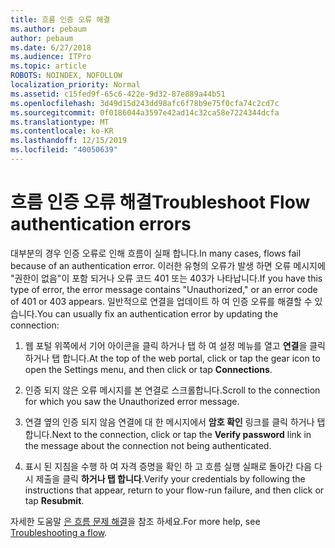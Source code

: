 ```yaml
---
title: 흐름 인증 오류 해결
ms.author: pebaum
author: pebaum
ms.date: 6/27/2018
ms.audience: ITPro
ms.topic: article
ROBOTS: NOINDEX, NOFOLLOW
localization_priority: Normal
ms.assetid: c15fed9f-65c6-422e-9d32-87e889a44b51
ms.openlocfilehash: 3d49d15d243dd98afc6f78b9e75f0cfa74c2cd7c
ms.sourcegitcommit: 0f0186044a3597e42ad14c32ca58e7224344dcfa
ms.translationtype: MT
ms.contentlocale: ko-KR
ms.lasthandoff: 12/15/2019
ms.locfileid: "40050639"
---
```

# <a name="troubleshoot-flow-authentication-errors"></a><span data-ttu-id="265d8-102">흐름 인증 오류 해결</span><span class="sxs-lookup"><span data-stu-id="265d8-102">Troubleshoot Flow authentication errors</span></span>

<span data-ttu-id="265d8-103">대부분의 경우 인증 오류로 인해 흐름이 실패 합니다.</span><span class="sxs-lookup"><span data-stu-id="265d8-103">In many cases, flows fail because of an authentication error.</span></span> <span data-ttu-id="265d8-104">이러한 유형의 오류가 발생 하면 오류 메시지에 "권한이 없음"이 포함 되거나 오류 코드 401 또는 403가 나타납니다.</span><span class="sxs-lookup"><span data-stu-id="265d8-104">If you have this type of error, the error message contains "Unauthorized," or an error code of 401 or 403 appears.</span></span> <span data-ttu-id="265d8-105">일반적으로 연결을 업데이트 하 여 인증 오류를 해결할 수 있습니다.</span><span class="sxs-lookup"><span data-stu-id="265d8-105">You can usually fix an authentication error by updating the connection:</span></span>
  
1. <span data-ttu-id="265d8-106">웹 포털 위쪽에서 기어 아이콘을 클릭 하거나 탭 하 여 설정 메뉴를 열고 **연결**을 클릭 하거나 탭 합니다.</span><span class="sxs-lookup"><span data-stu-id="265d8-106">At the top of the web portal, click or tap the gear icon to open the Settings menu, and then click or tap **Connections**.</span></span>
    
2. <span data-ttu-id="265d8-107">인증 되지 않은 오류 메시지를 본 연결로 스크롤합니다.</span><span class="sxs-lookup"><span data-stu-id="265d8-107">Scroll to the connection for which you saw the Unauthorized error message.</span></span>
    
3. <span data-ttu-id="265d8-108">연결 옆의 인증 되지 않음 연결에 대 한 메시지에서 **암호 확인** 링크를 클릭 하거나 탭 합니다.</span><span class="sxs-lookup"><span data-stu-id="265d8-108">Next to the connection, click or tap the **Verify password** link in the message about the connection not being authenticated.</span></span> 
    
4. <span data-ttu-id="265d8-109">표시 된 지침을 수행 하 여 자격 증명을 확인 하 고 흐름 실행 실패로 돌아간 다음 다시 제출을 클릭 **하거나 탭 합니다**.</span><span class="sxs-lookup"><span data-stu-id="265d8-109">Verify your credentials by following the instructions that appear, return to your flow-run failure, and then click or tap **Resubmit**.</span></span>
    
<span data-ttu-id="265d8-110">자세한 도움말 [은 흐름 문제 해결](https://go.microsoft.com/fwlink/?linkid=872110)을 참조 하세요.</span><span class="sxs-lookup"><span data-stu-id="265d8-110">For more help, see [Troubleshooting a flow](https://go.microsoft.com/fwlink/?linkid=872110).</span></span>
  

